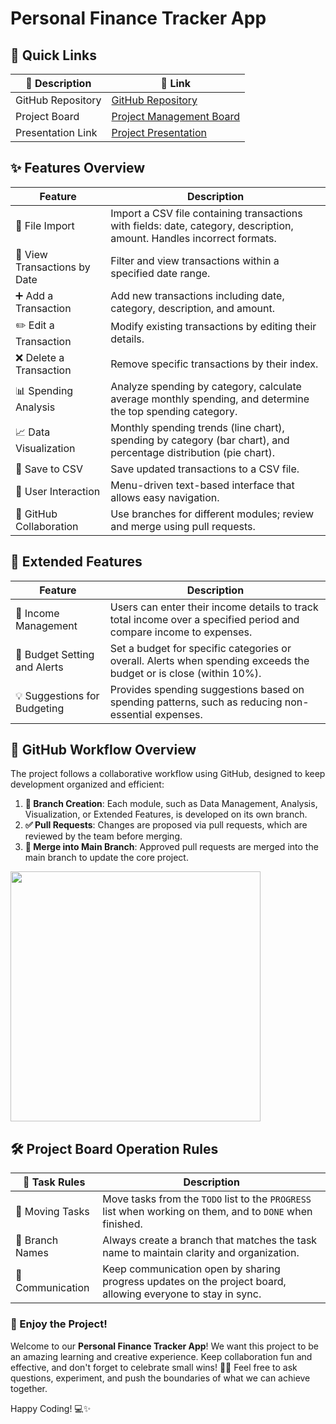 # Personal Finance Tracker App

## 🚀 Quick Links

| 📌 Description    | 🔗 Link                                                                                                                      |
| ----------------- | ---------------------------------------------------------------------------------------------------------------------------- |
| GitHub Repository | [GitHub Repository](https://github.com/Hailey-cloud/Team6_Final_project)                                                     |
| Project Board     | [Project Management Board](#)                                                                                                |
| Presentation Link | [Project Presentation](https://docs.google.com/presentation/d/15RGpNpNnba3BhLp8qGHHl6y-ihZ4iD2Qr_Av11W_Rbg/edit?usp=sharing) |

## ✨ Features Overview

| Feature                      | Description                                                                                                            |
| ---------------------------- | ---------------------------------------------------------------------------------------------------------------------- |
| 📁 File Import               | Import a CSV file containing transactions with fields: date, category, description, amount. Handles incorrect formats. |
| 📅 View Transactions by Date | Filter and view transactions within a specified date range.                                                            |
| ➕ Add a Transaction         | Add new transactions including date, category, description, and amount.                                                |
| ✏️ Edit a Transaction        | Modify existing transactions by editing their details.                                                                 |
| ❌ Delete a Transaction      | Remove specific transactions by their index.                                                                           |
| 📊 Spending Analysis         | Analyze spending by category, calculate average monthly spending, and determine the top spending category.             |
| 📈 Data Visualization        | Monthly spending trends (line chart), spending by category (bar chart), and percentage distribution (pie chart).       |
| 💾 Save to CSV               | Save updated transactions to a CSV file.                                                                               |
| 🔄 User Interaction          | Menu-driven text-based interface that allows easy navigation.                                                          |
| 🤝 GitHub Collaboration      | Use branches for different modules; review and merge using pull requests.                                              |

## 🎉 Extended Features

| Feature                      | Description                                                                                                        |
| ---------------------------- | ------------------------------------------------------------------------------------------------------------------ |
| 💸 Income Management         | Users can enter their income details to track total income over a specified period and compare income to expenses. |
| 📝 Budget Setting and Alerts | Set a budget for specific categories or overall. Alerts when spending exceeds the budget or is close (within 10%). |
| 💡 Suggestions for Budgeting | Provides spending suggestions based on spending patterns, such as reducing non-essential expenses.                 |

## 🔄 GitHub Workflow Overview

The project follows a collaborative workflow using GitHub, designed to keep development organized and efficient:

1. **🔀 Branch Creation**: Each module, such as Data Management, Analysis, Visualization, or Extended Features, is developed on its own branch.
2. **✅ Pull Requests**: Changes are proposed via pull requests, which are reviewed by the team before merging.
3. **🔄 Merge into Main Branch**: Approved pull requests are merged into the main branch to update the core project.

<img src="https://github.com/user-attachments/assets/39122019-ba11-496a-a915-35618db48717" width="400">

## 🛠️ Project Board Operation Rules

| 📌 Task Rules    | Description                                                                                                  |
| ---------------- | ------------------------------------------------------------------------------------------------------------ |
| 🎯 Moving Tasks  | Move tasks from the `TODO` list to the `PROGRESS` list when working on them, and to `DONE` when finished.    |
| 🔀 Branch Names  | Always create a branch that matches the task name to maintain clarity and organization.                      |
| 📢 Communication | Keep communication open by sharing progress updates on the project board, allowing everyone to stay in sync. |

### 🌟 Enjoy the Project!

Welcome to our **Personal Finance Tracker App**! We want this project to be an amazing learning and creative experience. Keep collaboration fun and effective, and don't forget to celebrate small wins! 🎉🚀 Feel free to ask questions, experiment, and push the boundaries of what we can achieve together.

Happy Coding! 💻✨
